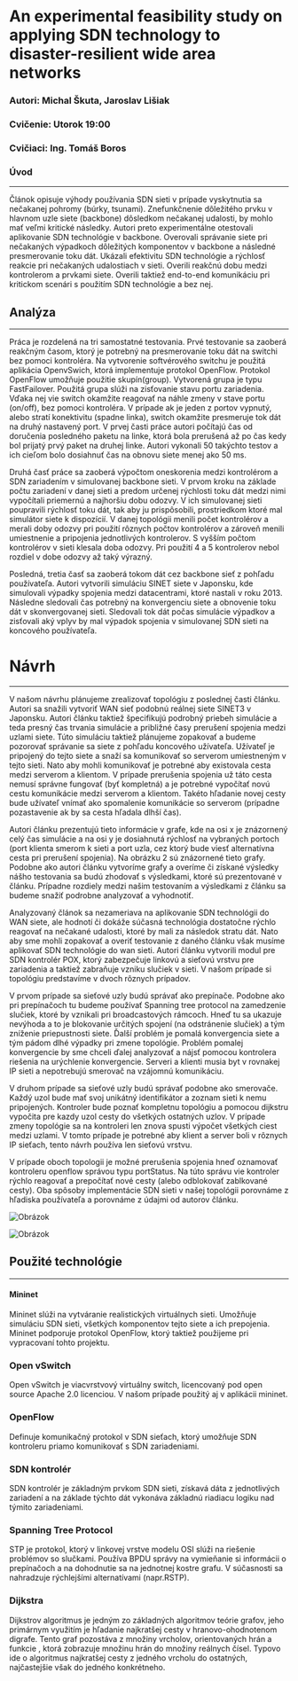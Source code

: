 # An experimental feasibility study on applying SDN technology to disaster-resilient wide area networks
### **Autori:** Michal Škuta, Jaroslav Lišiak
### **Cvičenie:** Utorok 19:00
### **Cvičiaci:** Ing. Tomáš Boros

### Úvod
***
Článok opisuje výhody používania SDN sieti v prípade vyskytnutia sa nečakanej pohromy (búrky, tsunami). Znefunkčnenie dôležitého prvku v hlavnom uzle siete (backbone) dôsledkom nečakanej udalosti, by mohlo mať veľmi kritické následky. Autori preto experimentálne otestovali aplikovanie SDN technológie v backbone. Overovali správanie siete pri nečakaných výpadkoch dôležitých komponentov v backbone a následné presmerovanie toku dát. Ukázali efektivitu SDN technológie a rýchlosť reakcie pri nečakaných udalostiach v sieti. Overili reakčnú dobu medzi kontrolerom a prvkami siete. Overili taktiež end-to-end komunikáciu pri kritickom scenári s použitím SDN technológie a bez nej.

## Analýza
***
Práca je rozdelená na tri samostatné testovania. Prvé testovanie sa zaoberá reakčným časom, ktorý je potrebný na presmerovanie toku dát na switchi bez pomoci kontroléra. Na vytvorenie softvérového switchu je použitá aplikácia OpenvSwich, ktorá implementuje protokol OpenFlow. Protokol OpenFlow umožňuje použitie skupín(group). Vytvorená grupa je typu FastFailover. Použitá grupa slúži na zisťovanie stavu portu zariadenia. Vďaka nej vie switch okamžite reagovať na náhle zmeny v stave portu (on/off), bez pomoci kontroléra. V prípade ak je jeden z portov vypnutý, alebo stratí konektivitu (spadne linka), switch okamžite presmeruje tok dát na druhý nastavený port. V prvej časti práce autori počítajú čas od doručenia posledného paketu na linke, ktorá bola prerušená až po čas kedy bol prijatý prvý paket na druhej linke. Autori vykonali 50 takýchto testov a ich cieľom bolo dosiahnuť čas na obnovu siete menej ako 50 ms.

Druhá časť práce sa zaoberá výpočtom oneskorenia medzi kontrolérom a SDN zariadením v simulovanej backbone sieti. V prvom kroku na základe počtu zariadení v danej sieti a predom určenej rýchlosti toku dát medzi nimi vypočítali priemernú a najhoršiu dobu odozvy. V ich simulovanej sieti poupravili rýchlosť toku dát, tak aby ju prispôsobili, prostriedkom ktoré mal simulátor siete k dispozícií. V danej topológii menili počet kontrolérov a merali doby odozvy pri použití rôznych počtov kontrolérov a zároveň menili umiestnenie a pripojenia jednotlivých kontrolerov. S vyšším počtom kontrolérov v sieti klesala doba odozvy. Pri použití 4 a 5 kontrolerov nebol rozdiel v dobe odozvy až taký výrazný.

Posledná, tretia časť sa zaoberá tokom dát cez backbone sieť z pohľadu používateľa. Autori vytvorili simuláciu SINET siete v Japonsku, kde simulovali výpadky spojenia medzi datacentrami, ktoré nastali v roku 2013. Následne sledovali čas potrebný na konvergenciu siete a obnovenie toku dát v skonvergovanej sieti. Sledovali tok dát počas simulácie výpadkov a zisťovali aký vplyv by mal výpadok spojenia v simulovanej SDN sieti na koncového používateľa.

# Návrh
***
V našom návrhu plánujeme zrealizovať topológiu z poslednej časti článku. Autori sa snažili vytvoriť WAN sieť podobnú reálnej siete SINET3 v Japonsku. Autori článku taktiež špecifikujú podrobný priebeh simulácie a teda presný čas trvania simulácie a približné časy prerušení spojenia medzi uzlami siete. Túto simuláciu taktiež plánujeme zopakovať a budeme pozorovať správanie sa siete z pohľadu koncového užívateľa. Užívateľ je pripojený do tejto siete a snaží sa komunikovať so serverom umiestneným v tejto sieti. Nato aby mohli komunikovať je potrebné aby existovala cesta medzi serverom a klientom. V prípade prerušenia spojenia už táto cesta nemusí správne fungovať (byť kompletná) a je potrebné vypočítať novú cestu komunikácie medzi serverom a klientom. Takéto hľadanie novej cesty bude užívateľ vnímať ako spomalenie komunikácie so serverom (prípadne pozastavenie ak by sa cesta hľadala dlhší čas).

Autori článku prezentujú tieto informácie v grafe, kde na osi x je znázornený celý čas simulácie a na osi y je dosiahnutá rýchlosť na vybraných portoch (port klienta smerom k sieti a port uzla, cez ktorý bude viesť alternatívna cesta pri prerušení spojenia). Na obrázku 2 sú znázornené tieto grafy. Podobne ako autori článku vytvoríme grafy a overíme či získané výsledky nášho testovania sa budú zhodovať s výsledkami, ktoré sú prezentované v článku. Prípadne rozdiely medzi našim testovaním a výsledkami z článku sa budeme snažiť podrobne analyzovať a vyhodnotiť.

Analyzovaný článok sa nezameriava na aplikovanie SDN technológii do WAN siete, ale hodnotí či dokáže súčasná technológia dostatočne rýchlo reagovať na nečakané udalosti, ktoré by mali za následok stratu dát. 
Nato aby sme mohli zopakovať a overiť testovanie z daného článku však musíme aplikovať SDN technológie do wan sieti. Autori článku vytvorili modul pre SDN kontrolér POX, ktorý zabezpečuje linkovú a sieťovú vrstvu pre zariadenia a taktiež zabraňuje vzniku slučiek v sieti. V našom prípade si topológiu predstavíme v dvoch rôznych prípadov.

V prvom prípade sa sieťové uzly budú správať ako prepínače. Podobne ako pri prepínačoch tu budeme používať Spanning tree protocol na zamedzenie slučiek, ktoré by vznikali pri broadcastových rámcoch. Hneď tu sa ukazuje nevýhoda a to je blokovanie určitých spojení (na odstránenie slučiek) a tým zníženie priepustnosti siete. Ďalší problém je pomalá konvergencia siete a tým pádom dlhé výpadky pri zmene topológie. Problém pomalej konvergencie by sme chceli ďalej analyzovať a nájsť pomocou kontrolera riešenia na urýchlenie konvergencie. Serveri a klienti musia byt v rovnakej IP sieti a nepotrebujú smerovač na vzájomnú komunikáciu.

V druhom prípade sa sieťové uzly budú správať podobne ako smerovače. Každý uzol bude mať svoj unikátný identifikátor a zoznam sieti k nemu pripojených. Kontroler bude poznať kompletnu topológiu a pomocou dijkstru vypočita pre kazdy uzol cesty do všetkých ostatných uzlov. V prípade zmeny topológie sa na kontroleri len znova spusti výpočet všetkých ciest medzi uzlami. V tomto prípade je potrebné aby klient a server boli v rôznych IP sieťach, tento návrh používa len sieťovú vrstvu. 

V prípade oboch topologii je možné prerušenia spojenia hneď oznamovať kontroleru openflow správou typu portStatus. Na túto správu vie kontroler rýchlo reagovať a prepočítať nové cesty (alebo odblokovať zablkované cesty). Oba spôsoby implementácie SDN sieti v našej topológii porovnáme z hľadiska používateľa a porovnáme z údajmi od autorov článku.

![Obrázok](https://github.com/aks-2017/semestralne-zadania-semestralne-zadanie-xskuta-xlisiak/tree/master/img/image.png "Obrázok 1")

![Obrázok](https://github.com/aks-2017/semestralne-zadania-semestralne-zadanie-xskuta-xlisiak/tree/master/img/image2.png "Obrázok 2")

## Použité technológie
***
#### Mininet
Mininet slúži na vytváranie realistických virtuálnych sieti. Umožňuje simuláciu SDN sieti, všetkých komponentov tejto siete a ich prepojenia. Mininet podporuje protokol OpenFlow, ktorý taktiež použijeme pri vypracovaní tohto projektu.

### Open vSwitch
Open vSwitch je viacvrstvový virtuálny switch, licencovaný pod open source Apache 2.0 licenciou. V našom prípade použitý aj v aplikácii mininet.


### OpenFlow
Definuje komunikačný protokol v SDN sieťach, ktorý umožňuje SDN kontroleru priamo komunikovať s SDN zariadeniami.

### SDN kontrolér
SDN kontrolér je základným prvkom SDN sieti, získavá dáta z jednotlivých zariadení a na základe týchto dát vykonáva základnú riadiacu logiku nad týmito zariadeniami.

### Spanning Tree Protocol
STP je protokol, ktorý v linkovej vrstve modelu OSI slúži na riešenie problémov so slučkami. Používa BPDU správy na vymieňanie si informácii o prepínačoch a na dohodnutie sa na jednotnej kostre grafu. V súčasnosti sa nahradzuje rýchlejšími alternatívami (napr.RSTP).


### Dijkstra
Dijkstrov algoritmus je jedným zo základných algoritmov teórie grafov, jeho primárnym využitím je hľadanie najkratšej cesty v hranovo-ohodnotenom digrafe. Tento graf pozostáva z množiny vrcholov, orientovaných hrán a funkcie , ktorá zobrazuje množinu hrán do množiny reálnych čísel. Typovo ide o algoritmus najkratšej cesty z jedného vrcholu  do ostatných, najčastejšie však do jedného konkrétneho.
